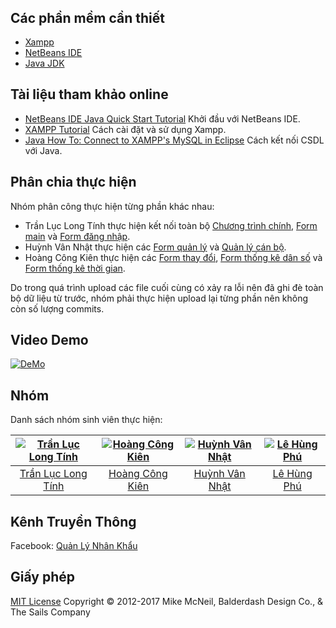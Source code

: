 ﻿<h1>
<a href="https://github.com/Quanlynhankhau-dhcn1a/QLNK-DHCN1A"><img alt="" src="https://www.vectorlogo.zone/logos/java/java-card.png" title="Quản lý nhân khẩu bằng Java"/></a>
</h1>

## Các phần mềm cần thiết &nbsp;
- [Xampp](https://www.apachefriends.org/index.html)
- [NetBeans IDE](https://netbeans.org/)
- [Java JDK](http://www.oracle.com/technetwork/java/javase/downloads/index-jsp-138363.html)


## Tài liệu tham khảo online
- [NetBeans IDE Java Quick Start Tutorial](https://netbeans.org/kb/docs/java/quickstart.html) Khởi đầu với NetBeans IDE.
- [XAMPP Tutorial](https://blog.udemy.com/xampp-tutorial/) Cách cài đặt và sử dụng Xampp.
- [Java How To: Connect to XAMPP's MySQL in Eclipse](https://nodehead.com/java-how-to-connect-to-xampps-mysql-in-eclipse/) Cách kết nối CSDL với Java.


## Phân chia thực hiện
Nhóm phân công thực hiện từng phần khác nhau:
- Trần Lục Long Tính thực hiện kết nối toàn bộ [Chương trình chính](https://github.com/Quanlynhankhau-dhcn1a/QLNK-DHCN1A), [Form main](https://github.com/Quanlynhankhau-dhcn1a/QLNK-DHCN1A/tree/master/build/classes/gui) và [Form đăng nhập](https://github.com/Quanlynhankhau-dhcn1a/QLNK-DHCN1A/tree/master/build/classes/gui).
- Huỳnh Vân Nhật thực hiện các [Form quản lý](https://github.com/balderdashy/sails-docs#contributing-to-the-docs) và [Quản lý cán bộ](https://github.com/Quanlynhankhau-dhcn1a/QLNK-DHCN1A/tree/master/build/classes/gui).
- Hoàng Công Kiên thực hiện các [Form thay đổi](https://github.com/balderdashy/sails-docs/issues/580), [Form thống kê dân số](https://github.com/Quanlynhankhau-dhcn1a/QLNK-DHCN1A/tree/master/build/classes/gui) và [Form thống kê thời gian](https://github.com/Quanlynhankhau-dhcn1a/QLNK-DHCN1A/tree/master/build/classes/gui).

Do trong quá trình upload các file cuối cùng có xảy ra lỗi nên đã ghi đè toàn bộ dữ liệu từ trước, nhóm phải thực hiện upload lại từng phần nên không còn số lượng commits.
## Video Demo
[![DeMo](http://i.imgur.com/Ii88jlhl.png)](https://www.youtube.com/watch?v=EiGLOiibU3U)
## Nhóm
Danh sách nhóm sinh viên thực hiện:

[![Trần Lục Long Tính](https://scontent.fsgn2-2.fna.fbcdn.net/v/t34.0-12/20134438_1307982839301077_214408582_n.png?oh=1cc59a8747489e0e8064554f82c290fe&oe=596D4EC8)](https://www.facebook.com/tinh.dk) |  [![Hoàng Công Kiên](https://scontent.fsgn2-2.fna.fbcdn.net/v/t34.0-12/20134489_1307983665967661_1170340642_n.png?oh=a3b4add24ab2b13014fe5a38a40f2b2e&oe=596D4C0A)](https://www.facebook.com/hck1996)| [![Huỳnh Vân Nhật](https://scontent.fsgn2-2.fna.fbcdn.net/v/t34.0-12/20158127_1307988119300549_1205138497_n.png?oh=05242942415bac4262f4c753c859310e&oe=596D3807)](https://www.facebook.com/hvn96) | [![Lê Hùng Phú](https://scontent.fsgn2-2.fna.fbcdn.net/v/t34.0-12/20067846_1307985349300826_588960186_n.png?oh=3044000b758ba118cf5be36feb5ee44a&oe=596C431A)](https://www.facebook.com/lynklee.le)
:---:|:---:|:---:|:---:
[Trần Lục Long Tính](https://github.com/tinhdk1) | [Hoàng Công Kiên](https://github.com/deepink2) | [Huỳnh Vân Nhật](https://github.com/huynhvannhat) | [Lê Hùng Phú](https://github.com/lehungphu)

## Kênh Truyền Thông 
Facebook: [Quản Lý Nhân Khẩu](https://www.facebook.com/quanlynhankhau/)
## Giấy phép

[MIT License](https://vi.wikipedia.org/wiki/Gi%E1%BA%A5y_ph%C3%A9p_MIT)  Copyright © 2012-2017 Mike McNeil, Balderdash Design Co., & The Sails Company
